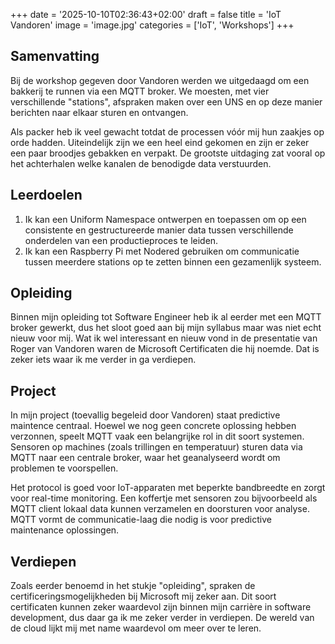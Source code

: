 +++
date = '2025-10-10T02:36:43+02:00'
draft = false
title = 'IoT Vandoren'
image = 'image.jpg'
categories = ['IoT', 'Workshops']
+++

## Samenvatting

Bij de workshop gegeven door Vandoren werden we uitgedaagd om een bakkerij te runnen via een MQTT broker. We moesten, met vier verschillende "stations", afspraken maken over een UNS en op deze manier berichten naar elkaar sturen en ontvangen.

Als packer heb ik veel gewacht totdat de processen vóór mij hun zaakjes op orde hadden. Uiteindelijk zijn we een heel eind gekomen en zijn er zeker een paar broodjes gebakken en verpakt. De grootste uitdaging zat vooral op het achterhalen welke kanalen de benodigde data verstuurden.

## Leerdoelen

1. Ik kan een Uniform Namespace ontwerpen en toepassen om op een consistente en gestructureerde manier data tussen verschillende onderdelen van een productieproces te leiden.
2. Ik kan een Raspberry Pi met Nodered gebruiken om communicatie tussen meerdere stations op te zetten binnen een gezamenlijk systeem.

## Opleiding

Binnen mijn opleiding tot Software Engineer heb ik al eerder met een MQTT broker gewerkt, dus het sloot goed aan bij mijn syllabus maar was niet echt nieuw voor mij. Wat ik wel interessant en nieuw vond in de presentatie van Roger van Vandoren waren de Microsoft Certificaten die hij noemde. Dat is zeker iets waar ik me verder in ga verdiepen.

## Project

In mijn project (toevallig begeleid door Vandoren) staat predictive maintence centraal. Hoewel we nog geen concrete oplossing hebben verzonnen, speelt MQTT vaak een belangrijke rol in dit soort systemen. Sensoren op machines (zoals trillingen en temperatuur) sturen data via MQTT naar een centrale broker, waar het geanalyseerd wordt om problemen te voorspellen.

Het protocol is goed voor IoT-apparaten met beperkte bandbreedte en zorgt voor real-time monitoring. Een koffertje met sensoren zou bijvoorbeeld als MQTT client lokaal data kunnen verzamelen en doorsturen voor analyse. MQTT vormt de communicatie-laag die nodig is voor predictive maintenance oplossingen.

## Verdiepen

Zoals eerder benoemd in het stukje "opleiding", spraken de certificeringsmogelijkheden bij Microsoft mij zeker aan. Dit soort certificaten kunnen zeker waardevol zijn binnen mijn carrière in software development, dus daar ga ik me zeker verder in verdiepen. De wereld van de cloud lijkt mij met name waardevol om meer over te leren.
